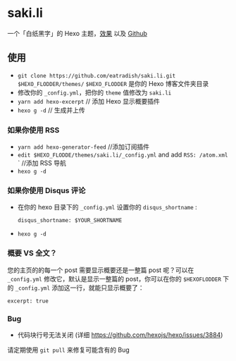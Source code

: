 # saki.li
一个「白纸黑字」的 Hexo 主题，[效果](https://eatradish.github.io) 以及 [Github](https://github.com/eatradish/saki.li)

## 使用
- `git clone https://github.com/eatradish/saki.li.git $HEXO_FLODDER/themes/` 
  `$HEXO_FLODDER` 是你的 Hexo 博客文件夹目录
- 修改你的 `_config.yml`，把你的 `theme` 值修改为 `saki.li`
- `yarn add hexo-excerpt` // 添加 Hexo 显示概要插件
- `hexo g -d` // 生成并上传

### 如果你使用 RSS
- `yarn add hexo-generator-feed` //添加订阅插件
- `edit $HEXO_FLODDE/themes/saki.li/_config.yml` and add `RSS: /atom.xml` ` //添加 RSS 导航
- `hexo g -d`

### 如果你使用 Disqus 评论
- 在你的 hexo 目录下的 `_config.yml` 设置你的 `disqus_shortname` :
  ```
  disqus_shortname: $YOUR_SHORTNAME
  ```

- `hexo g -d`

### 概要 VS 全文？
您的主页的的每一个 post 需要显示概要还是一整篇 post 呢？可以在 `_config.yml` 修改它，默认是显示一整篇的 post，你可以在你的 `$HEXOFLODDER` 下的 `_config.yml` 添加这一行，就能只显示概要了：

```
excerpt: true
```

### Bug

- 代码块行号无法关闭 (详细 https://github.com/hexojs/hexo/issues/3884)

请定期使用 `git pull` 来修复可能含有的 Bug
